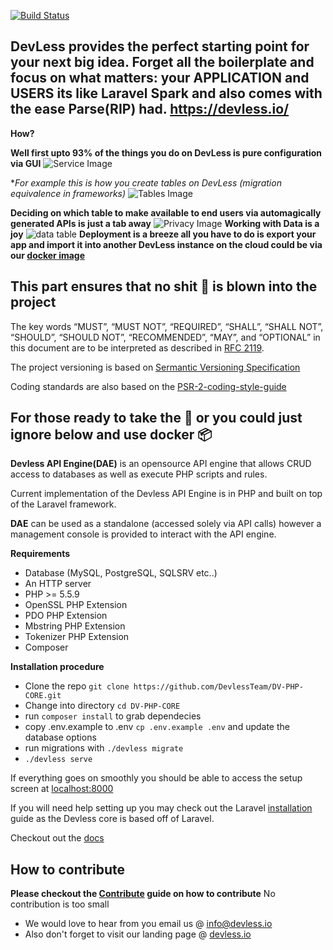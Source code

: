[![Build Status](https://api.travis-ci.org/DevlessTeam/DV-PHP-CORE.svg?branch=master)](https://travis-ci.org/DevlessTeam/DV-PHP-CORE)
 
## DevLess provides the perfect starting point for your next big idea. Forget all the boilerplate and focus on what matters: your APPLICATION and USERS its like Laravel Spark and also comes with the ease Parse(RIP) had. https://devless.io/

**How?**

**Well first upto 93% of the things you do on DevLess is pure configuration via GUI**
![Service Image](https://lh4.googleusercontent.com/ssUMl_QR7_qaGpuhOvVxdhEeEqPM0MweolufUz8w56j6T_TlV1q0ZE-N_fiPgMhVMjBQoYzQ=w1280-h726-rw)

**For example this is how you create tables on DevLess (migration equivalence in frameworks)*
![Tables Image](https://lh3.googleusercontent.com/6_IpS783QOLpeuMEVlyyfRZ5RCueD8VotIETooefjB0se2wPyiHWRrvCL-L3VycWtmUqnj2F=w1280-h726-rw)

**Deciding on which table to make  available to end users via automagically generated APIs is just a tab away**
![Privacy Image](https://lh6.googleusercontent.com/TaBPRv_e2yygiofMHq7Klir_9I0drAVRfEJqmYpFqq1qXBJ4Q2ewAGjoamOOFtbQsYMaVzjQ=w1280-h726-rw)
 **Working with Data is a joy**
 ![data table](https://lh6.googleusercontent.com/haCxBXnLcnc6xucPbaDKAx_-AofC0NO1A4xgkdmgYxtL39NkfSCnGBzlfKOWousSUHJZ1OIt=w1280-h726-rw)
**Deployment is a breeze all you have to do is export your app and import it into another DevLess instance on the cloud could be via our [docker image](https://hub.docker.com/r/eddymens/devless/)**

## This part ensures that no shit 💩 is blown into the project
The key words “MUST”, “MUST NOT”, “REQUIRED”, “SHALL”, “SHALL NOT”, “SHOULD”, “SHOULD NOT”, “RECOMMENDED”, “MAY”, and “OPTIONAL” in this document are to be interpreted as described in [RFC 2119](https://tools.ietf.org/html/rfc2119).

The project versioning is based on [Sermantic Versioning Specification](http://semver.org/)

Coding standards are also based on the [PSR-2-coding-style-guide](https://github.com/php-fig/fig-standards/blob/master/accepted/PSR-2-coding-style-guide.md)

## For those ready to take the 💊 or you could just ignore below and use docker 📦
**Devless API Engine(DAE)** is an opensource API engine that allows CRUD access to databases as well as execute PHP scripts and rules. 

Current implementation of the Devless API Engine is in PHP and built on top of the Laravel framework. 

**DAE** can be used as a standalone (accessed solely via API calls) however a management console is provided to interact with the API engine.



**Requirements**
* Database (MySQL, PostgreSQL, SQLSRV etc..)
* An HTTP server
* PHP >= 5.5.9
* OpenSSL PHP Extension
* PDO PHP Extension
* Mbstring PHP Extension
* Tokenizer PHP Extension
* Composer

**Installation procedure**
* Clone the repo `git clone https://github.com/DevlessTeam/DV-PHP-CORE.git` 
* Change into directory `cd DV-PHP-CORE`
* run `composer install` to grab dependecies
* copy .env.example to .env `cp .env.example .env` and update the database options
* run migrations with `./devless migrate`
* `./devless serve`

If everything goes on smoothly you should be able to access the setup screen at [localhost:8000](http://localhost:8000)

If you will need help setting up you may check out the Laravel [installation](https://laravel.com/docs/5.1) guide as the Devless core is based off of Laravel. 

Checkout out the [docs](https://docs.devless.io)

## How to contribute 
**Please checkout the [Contribute](https://guides.github.com/activities/contributing-to-open-source/) guide on how to contribute**
No contribution is too small 

* We would love to hear from  you email us @ <info@devless.io>
* Also don't forget to visit our landing page @ [devless.io](https://devless.io)
